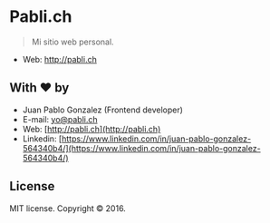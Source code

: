 # Pabli.ch

> Mi sitio web personal.

- Web: http://pabli.ch

## With ❤ by

- Juan Pablo Gonzalez (Frontend developer)
- E-mail: [yo@pabli.ch](mailto:yo@pabli.ch)
- Web: [http://pabli.ch](http://pabli.ch)
- Linkedin: [https://www.linkedin.com/in/juan-pablo-gonzalez-564340b4/](https://www.linkedin.com/in/juan-pablo-gonzalez-564340b4/)

## License

MIT license. Copyright © 2016.